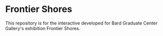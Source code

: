 # Frontier Shores

This repository is for the interactive developed for Bard Graduate Center Gallery's exhibition Frontier Shores.